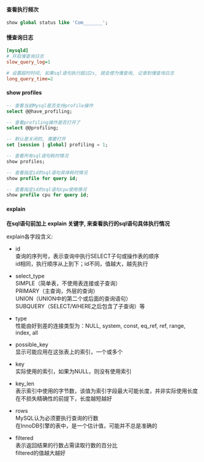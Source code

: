 #### 查看执行频次
```sql
show global status like 'Com_______';
```


#### 慢查询日志
```ini
[mysqld]
# 开启慢查询日志
slow_query_log=1

# 设置超时时间, 如果sql语句执行超过2s, 就会使为慢查询, 记录到慢查询日志
long_query_time=2
```


#### show profiles
```sql
-- 查看当前Mysql是否支持profile操作
select @@have_profiling;

-- 查看profiling操作是否打开了
select @@profiling;

-- 默认是关闭的, 需要打开
set [session | global] profiling = 1;

-- 查看所有sql语句耗时情况
show profiles;

-- 查看指定id的sql语句具体耗时情况
show profile for query id;

-- 查看指定id的sql语句cpu使用情况
show profile cpu for query id;
```


#### explain
**在sql语句前加上 explain 关键字, 来查看执行的sql语句具体执行情况**

explain各字段含义:
  - id               
    查询的序列号，表示查询中执行SELECT子句或操作表的顺序  
    id相同，执行顺序从上到下；id不同，值越大，越先执行  
    
  - select_type     
    SIMPLE（简单表，不使用表连接或子查询）  
    PRIMARY（主查询，外层的查询）  
    UNION（UNION中的第二个或后面的查询语句）  
    SUBQUERY（SELECT/WHERE之后包含了子查询）等  
    
  - type             
    性能由好到差的连接类型为：NULL, system, const, eq_ref, ref, range, index, all  
    
  - possible_key     
    显示可能应用在这张表上的索引，一个或多个  
    
  - key              
    实际使用的索引，如果为NULL，则没有使用索引  
    
  - key_len          
    表示索引中使用的字节数，该值为索引字段最大可能长度，并非实际使用长度  
    在不损失精确性的前提下，长度越短越好  
    
  - rows          
    MySQL认为必须要执行查询的行数  
    在InnoDB引擎的表中，是一个估计值，可能并不总是准确的  
    
  - filtered         
    表示返回结果的行数占需读取行数的百分比  
    filtered的值越大越好

